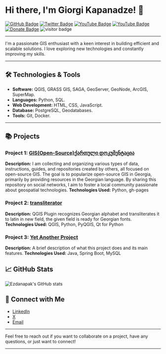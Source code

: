# Hi there, I'm Giorgi Kapanadze! 👋

[![GitHub Badge](https://img.shields.io/github/followers/giswqs?style=social)](https://github.com/ezdanapak?tab=followers)
[![Twitter Badge](https://img.shields.io/twitter/follow/giswqs?style=social)](https://x.com/ezdanapak)
[![YouTube Badge](https://img.shields.io/badge/My-YouTube-red)](https://www.youtube.com/@GISGEORGIA)
[![YouTube Badge](https://img.shields.io/badge/My-YouTube-red)](https://www.youtube.com/@kapanadze)
[![Donate Badge](https://img.shields.io/badge/Donate-Buy%20me%20a%20coffee-yellowgreen.svg)](https://ko-fi.com/ezdanapak)
![visitor badge](https://visitor-badge.laobi.icu/badge?page_id=ezdanapak.visitor-badge&left_color=red&right_color=green&left_text=HelloVisitors)

---

I'm a passionate GIS enthusiast with a keen interest in building efficient and scalable solutions. I love exploring new technologies and constantly improving my skills.

---

## 🛠️ Technologies & Tools

- **Software:** QGIS, GRASS GIS, SAGA, GeoServer, GeoNode, ArcGIS, SuperMap.
- **Languages:** Python, SQL.
- **Web Development:** HTML, CSS, JavaScript.
- **Database:** PostgreSQL, Geodatabases.
- **Tools:** Git, Docker.


---


## 📚 Projects

### Project 1: [GIS(Open-Source)ქართული დოკუმენტაცია](https://github.com/ezdanapak/GIS_OS_Doc)
**Description:** I am collecting and organizing various types of data, instructions, guides, and repositories created by others, all focused on open-source GIS.
The goal is to popularize open-source GIS in Georgia, primarily by providing resources in the Georgian language. By sharing this repository on social networks, I aim to foster a local community passionate about geospatial technologies.
**Technologies Used:** Python, gh-pages

### Project 2: [transliterator](https://github.com/ezdanapak/transliterator)
**Description:** QGIS Plugin recognizes Georgian alphabet and transliterates it to latin in new field, the given field is ready for Georgian fonts.
**Technologies Used:** QGIS, Python, PyQGIS, Qt for Python

### Project 3: [Yet Another Project](https://github.com/ezdanapak/yet-another-project)
**Description:** A brief description of what this project does and its main features.
**Technologies Used:** Java, Spring Boot, MySQL

## 📈 GitHub Stats

![Ezdanapak's GitHub stats](https://github-readme-stats.vercel.app/api?username=ezdanapak&show_icons=true&theme=radical)

## 🤝 Connect with Me

- [LinkedIn](https://www.linkedin.com/in/ezdanapak)
- [X](https://x.com/ezdanapak)
- [Email](mailto:g.kapanadze1908@gmail.com)

---

Feel free to reach out if you want to collaborate on a project, have any questions, or just want to connect!

---

<!--
**ezdanapak/ezdanapak** is a ✨ _special_ ✨ repository because its `README.md` (this file) appears on your GitHub profile.

Here are some ideas to get you started:

- 🔭 I’m currently working on ...
- 🌱 I’m currently learning ...
- 👯 I’m looking to collaborate on ...
- 🤔 I’m looking for help with ...
- 💬 Ask me about ...
- 📫 How to reach me: ...
- 😄 Pronouns: ...
- ⚡ Fun fact: ...
-->
